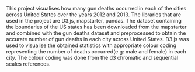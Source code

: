 This project visualises how many gun deaths occurred in each of the cities across United States over the years 2012 and 2013. The libraries that are used in the project are D3.js, mapstarter, pandas.
The dataset containing the boundaries of the US states has been downloaded from the mapstarter and combined with the gun deaths dataset and preprocessed to obtain the accurate number of gun deaths in each city across United States. D3.js was used to visualise the obtained statistics with appropriate colour coding representing the number of deaths occurred(e.g: male and female) in each city. The colour coding was done from the d3 chromatic and sequential scales references.
